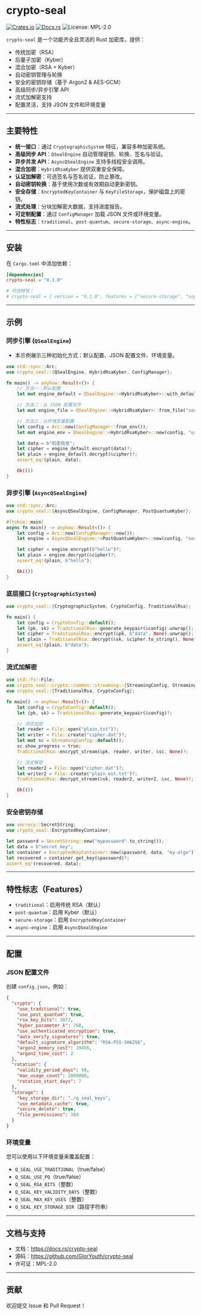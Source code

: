 # crypto-seal

[![Crates.io](https://img.shields.io/crates/v/crypto-seal.svg)](https://crates.io/crates/crypto-seal)  [![Docs.rs](https://docs.rs/crypto-seal/badge.svg)](https://docs.rs/crypto-seal)  ![License: MPL-2.0](https://img.shields.io/badge/license-MPL--2.0-brightgreen)

`crypto-seal` 是一个功能齐全且灵活的 Rust 加密库，提供：

- 传统加密（RSA）
- 后量子加密（Kyber）
- 混合加密（RSA + Kyber）
- 自动密钥管理与轮换
- 安全的密钥存储（基于 Argon2 & AES-GCM）
- 高级同步/异步引擎 API
- 流式加解密支持
- 配置灵活，支持 JSON 文件和环境变量

---

## 主要特性

- **统一接口**：通过 `CryptographicSystem` 特征，兼容多种加密系统。
- **高级同步 API**：`QSealEngine` 自动管理密钥、轮换、签名与验证。
- **异步并发 API**：`AsyncQSealEngine` 支持多线程安全调用。
- **混合加密**：`HybridRsaKyber` 提供双重安全保障。
- **认证加解密**：可选签名与签名验证，防止篡改。
- **自动密钥轮换**：基于使用次数或有效期自动更新密钥。
- **安全存储**：`EncryptedKeyContainer` 与 `KeyFileStorage`，保护磁盘上的密钥。
- **流式处理**：分块加解密大数据，支持进度报告。
- **可定制配置**：通过 `ConfigManager` 加载 JSON 文件或环境变量。
- **特性标志**：`traditional`、`post-quantum`、`secure-storage`、`async-engine`。

---

## 安装

在 `Cargo.toml` 中添加依赖：

```toml
[dependencies]
crypto-seal = "0.1.0"

# 可选特性：
# crypto-seal = { version = "0.1.0", features = ["secure-storage", "async-engine"] }
```

---

## 示例

### 同步引擎 (`QSealEngine`)

- 本示例展示三种初始化方式：默认配置、JSON 配置文件、环境变量。

```rust
use std::sync::Arc;
use crypto_seal::{QSealEngine, HybridRsaKyber, ConfigManager};

fn main() -> anyhow::Result<()> {
    // 方法一：默认配置
    let mut engine_default = QSealEngine::<HybridRsaKyber>::with_defaults("user_keys")?;

    // 方法二：从 JSON 配置文件
    let mut engine_file = QSealEngine::<HybridRsaKyber>::from_file("config.json", "user_keys")?;

    // 方法三：从环境变量配置
    let config = Arc::new(ConfigManager::from_env());
    let mut engine_env = QSealEngine::<HybridRsaKyber>::new(config, "user_keys")?;

    let data = b"机密信息";
    let cipher = engine_default.encrypt(data)?;
    let plain = engine_default.decrypt(&cipher)?;
    assert_eq!(plain, data);

    Ok(())
}
```

### 异步引擎 (`AsyncQSealEngine`)

```rust
use std::sync::Arc;
use crypto_seal::{AsyncQSealEngine, ConfigManager, PostQuantumKyber};

#[tokio::main]
async fn main() -> anyhow::Result<()> {
    let config = Arc::new(ConfigManager::new());
    let engine = AsyncQSealEngine::<PostQuantumKyber>::new(config, "session_keys")?;

    let cipher = engine.encrypt(b"hello")?;
    let plain = engine.decrypt(&cipher)?;
    assert_eq!(plain, b"hello");

    Ok(())
}
```

### 底层接口 (`CryptographicSystem`)

```rust
use crypto_seal::{CryptographicSystem, CryptoConfig, TraditionalRsa};

fn main() {
    let config = CryptoConfig::default();
    let (pk, sk) = TraditionalRsa::generate_keypair(&config).unwrap();
    let cipher = TraditionalRsa::encrypt(&pk, b"data", None).unwrap();
    let plain = TraditionalRsa::decrypt(&sk, &cipher.to_string(), None).unwrap();
    assert_eq!(plain, b"data");
}
```

### 流式加解密

```rust
use std::fs::File;
use crypto_seal::crypto::common::streaming::{StreamingConfig, StreamingCryptoExt};
use crypto_seal::{TraditionalRsa, CryptoConfig};

fn main() -> anyhow::Result<()> {
    let config = CryptoConfig::default();
    let (pk, sk) = TraditionalRsa::generate_keypair(&config)?;

    // 流式加密
    let reader = File::open("plain.txt")?;
    let writer = File::create("cipher.dat")?;
    let mut sc = StreamingConfig::default();
    sc.show_progress = true;
    TraditionalRsa::encrypt_stream(&pk, reader, writer, &sc, None)?;

    // 流式解密
    let reader2 = File::open("cipher.dat")?;
    let writer2 = File::create("plain_out.txt")?;
    TraditionalRsa::decrypt_stream(&sk, reader2, writer2, &sc, None)?;

    Ok(())
}
```

### 安全密钥存储

```rust
use secrecy::SecretString;
use crypto_seal::EncryptedKeyContainer;

let password = SecretString::new("mypassword".to_string());
let data = b"secret_key";
let container = EncryptedKeyContainer::new(&password, data, "my-algo")?;
let recovered = container.get_key(&password)?;
assert_eq!(recovered, data);
```

---

## 特性标志（Features）

- `traditional`：启用传统 RSA（默认）
- `post-quantum`：启用 Kyber（默认）
- `secure-storage`：启用 `EncryptedKeyContainer`
- `async-engine`：启用 `AsyncQSealEngine`

---

## 配置

### JSON 配置文件

创建 `config.json`，例如：

```json
{
  "crypto": {
    "use_traditional": true,
    "use_post_quantum": true,
    "rsa_key_bits": 3072,
    "kyber_parameter_k": 768,
    "use_authenticated_encryption": true,
    "auto_verify_signatures": true,
    "default_signature_algorithm": "RSA-PSS-SHA256",
    "argon2_memory_cost": 19456,
    "argon2_time_cost": 2
  },
  "rotation": {
    "validity_period_days": 90,
    "max_usage_count": 1000000,
    "rotation_start_days": 7
  },
  "storage": {
    "key_storage_dir": "./q_seal_keys",
    "use_metadata_cache": true,
    "secure_delete": true,
    "file_permissions": 384
  }
}
```

### 环境变量

您可以使用以下环境变量来覆盖配置：

- `Q_SEAL_USE_TRADITIONAL`（true/false）
- `Q_SEAL_USE_PQ`（true/false）
- `Q_SEAL_RSA_BITS`（整数）
- `Q_SEAL_KEY_VALIDITY_DAYS`（整数）
- `Q_SEAL_MAX_KEY_USES`（整数）
- `Q_SEAL_KEY_STORAGE_DIR`（路径字符串）

---

## 文档与支持

- 文档：https://docs.rs/crypto-seal
- 源码：https://github.com/GlorYouth/crypto-seal
- 许可证：MPL-2.0

---

## 贡献

欢迎提交 Issue 和 Pull Request！ 